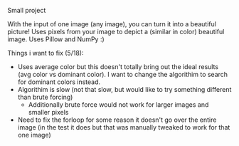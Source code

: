 Small project 

With the input of one image (any image), you can turn it into a beautiful picture! Uses pixels from your image to depict a (similar in color) beautiful image. 
Uses Pillow and NumPy :)

Things i want to fix (5/18):
- Uses average color but this doesn't totally bring out the ideal results (avg color vs dominant color). I want to change the algorithim to search for dominant colors instead. 
- Algorithim is slow (not that slow, but would like to try something different than brute forcing)
  - Additionally brute force would not work for larger images and smaller pixels
- Need to fix the forloop for some reason it doesn't go over the entire image (in the test it does but that was manually tweaked to work for that one image)
